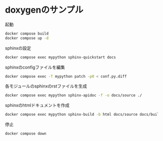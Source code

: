 # doxygenのサンプル

起動

```bash
docker compose build
docker compose up -d
```

sphinxの設定

```bash
docker compose exec mypython sphinx-quickstart docs
```

sphinxのconfigファイルを編集

```bash
docker compose exec -T mypython patch -p0 < conf.py.diff
```

各モジュールのsphinxのrstファイルを生成

```bash
docker compose exec mypython sphinx-apidoc -f -o docs/source ./
```

sphinxのhtmlドキュメントを作成

```bash
docker compose exec mypython sphinx-build -b html docs/source docs/build/html/
```

停止

```bash
docker compose down
```
